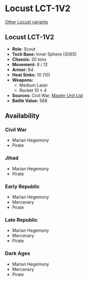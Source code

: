 # Locust LCT-1V2

[Other Locust variants](../locust.md)

## Locust LCT-1V2
- **Role:** Scout
- **Tech Base:** Inner Sphere (3065)
- **Chassis:** 20 tons
- **Movement:** 8 / 12
- **Armor:** 64
- **Heat Sinks:** 10 (10)
- **Weapons:**
  - Medium Laser
  - Rocket 10 × 4
- **Sources:** Civil War, [Master Unit List](http://masterunitlist.info/Unit/Details/1902/locust-lct-1v2)
- **Battle Value:** 568

## Availability

### Civil War
- Marian Hegemony
- Pirate

### Jihad
- Marian Hegemony
- Pirate

### Early Republic
- Marian Hegemony
- Mercenary
- Pirate

### Late Republic
- Marian Hegemony
- Mercenary
- Pirate

### Dark Ages
- Marian Hegemony
- Mercenary
- Pirate

